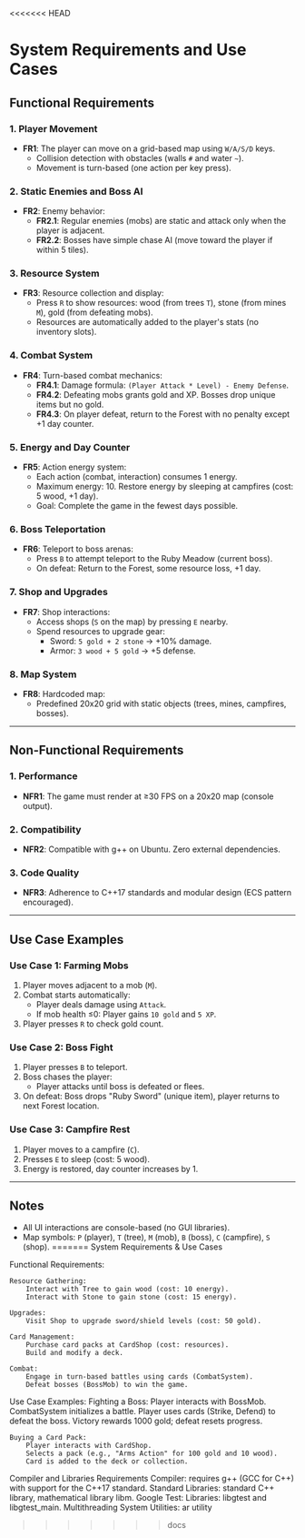 <<<<<<< HEAD
# System Requirements and Use Cases

## Functional Requirements

### 1. Player Movement
- **FR1**: The player can move on a grid-based map using `W/A/S/D` keys.
  - Collision detection with obstacles (walls `#` and water `~`).
  - Movement is turn-based (one action per key press).

### 2. Static Enemies and Boss AI
- **FR2**: Enemy behavior:
  - **FR2.1**: Regular enemies (mobs) are static and attack only when the player is adjacent.
  - **FR2.2**: Bosses have simple chase AI (move toward the player if within 5 tiles).

### 3. Resource System
- **FR3**: Resource collection and display:
  - Press `R` to show resources: wood (from trees `T`), stone (from mines `M`), gold (from defeating mobs).
  - Resources are automatically added to the player's stats (no inventory slots).

### 4. Combat System
- **FR4**: Turn-based combat mechanics:
  - **FR4.1**: Damage formula: `(Player Attack * Level) - Enemy Defense`.
  - **FR4.2**: Defeating mobs grants gold and XP. Bosses drop unique items but no gold.
  - **FR4.3**: On player defeat, return to the Forest with no penalty except +1 day counter.

### 5. Energy and Day Counter
- **FR5**: Action energy system:
  - Each action (combat, interaction) consumes 1 energy.
  - Maximum energy: 10. Restore energy by sleeping at campfires (cost: 5 wood, +1 day).
  - Goal: Complete the game in the fewest days possible.

### 6. Boss Teleportation
- **FR6**: Teleport to boss arenas:
  - Press `B` to attempt teleport to the Ruby Meadow (current boss).
  - On defeat: Return to the Forest, some resource loss, +1 day.

### 7. Shop and Upgrades
- **FR7**: Shop interactions:
  - Access shops (`S` on the map) by pressing `E` nearby.
  - Spend resources to upgrade gear:
    - Sword: `5 gold + 2 stone` → +10% damage.
    - Armor: `3 wood + 5 gold` → +5 defense.

### 8. Map System
- **FR8**: Hardcoded map:
  - Predefined 20x20 grid with static objects (trees, mines, campfires, bosses).
---

## Non-Functional Requirements

### 1. Performance
- **NFR1**: The game must render at ≥30 FPS on a 20x20 map (console output).

### 2. Compatibility
- **NFR2**: Compatible with g++ on Ubuntu. Zero external dependencies.

### 3. Code Quality
- **NFR3**: Adherence to C++17 standards and modular design (ECS pattern encouraged).

---

## Use Case Examples

### Use Case 1: Farming Mobs
1. Player moves adjacent to a mob (`M`).
2. Combat starts automatically:
   - Player deals damage using `Attack`.
   - If mob health ≤0: Player gains `10 gold` and `5 XP`.
3. Player presses `R` to check gold count.

### Use Case 2: Boss Fight
1. Player presses `B` to teleport.
2. Boss chases the player:
   - Player attacks until boss is defeated or flees.
3. On defeat: Boss drops "Ruby Sword" (unique item), player returns to next Forest location.

### Use Case 3: Campfire Rest
1. Player moves to a campfire (`C`).
2. Presses `E` to sleep (cost: 5 wood).
3. Energy is restored, day counter increases by 1.

---

## Notes
- All UI interactions are console-based (no GUI libraries).
- Map symbols: `P` (player), `T` (tree), `M` (mob), `B` (boss), `C` (campfire), `S` (shop).
=======
System Requirements & Use Cases

Functional Requirements:

    Resource Gathering:
        Interact with Tree to gain wood (cost: 10 energy).
        Interact with Stone to gain stone (cost: 15 energy).

    Upgrades:
        Visit Shop to upgrade sword/shield levels (cost: 50 gold).

    Card Management:
        Purchase card packs at CardShop (cost: resources).
        Build and modify a deck.

    Combat:
        Engage in turn-based battles using cards (CombatSystem).
        Defeat bosses (BossMob) to win the game.

Use Case Examples:
    Fighting a Boss:
        Player interacts with BossMob.
        CombatSystem initializes a battle.
        Player uses cards (Strike, Defend) to defeat the boss.
        Victory rewards 1000 gold; defeat resets progress.

    Buying a Card Pack:
        Player interacts with CardShop.
        Selects a pack (e.g., "Arms Action" for 100 gold and 10 wood).
        Card is added to the deck or collection.

Compiler and Libraries Requirements
    Compiler: requires g++ (GCC for C++) with support for the C++17 standard. 
    Standard Libraries: standard C++ library, mathematical library libm. 
    Google Test: Libraries: libgtest and libgtest_main.
    Multithreading 
    System Utilities: ar utility 
>>>>>>> docs
